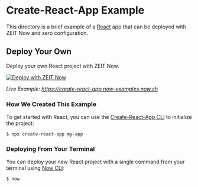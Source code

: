 # Create-React-App Example

This directory is a brief example of a [React](https://reactjs.org/) app that can be deployed with ZEIT Now and zero configuration.

## Deploy Your Own

Deploy your own React project with ZEIT Now.

[![Deploy with ZEIT Now](https://zeit.co/button)](https://zeit.co/new/project?template=https://github.com/zeit/now-examples/tree/master/create-react-app)

*Live Example: https://create-react-app.now-examples.now.sh*

### How We Created This Example

To get started with React, you can use the [Create-React-App CLI](https://reactjs.org/docs/create-a-new-react-app.html#create-react-app) to initialize the project:

```shell
$ npx create-react-app my-app
```

### Deploying From Your Terminal

You can deploy your new React project with a single command from your terminal using [Now CLI](https://zeit.co/download):

```shell
$ now
```
